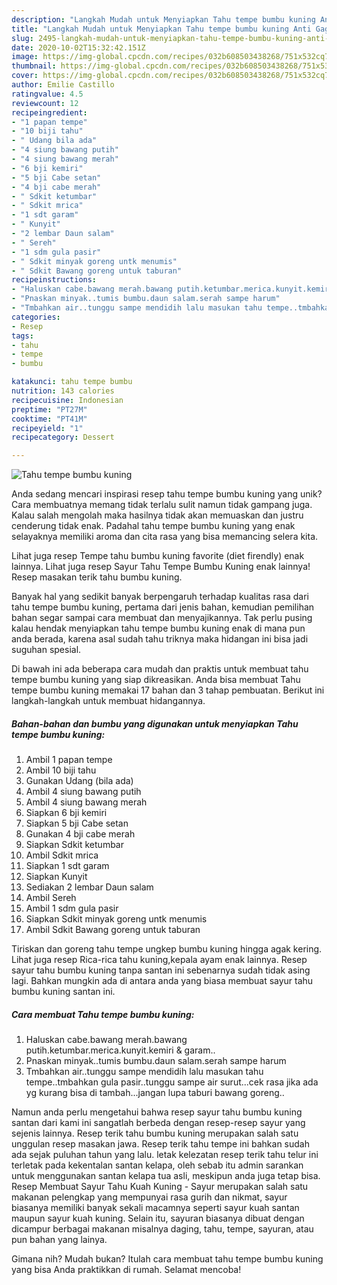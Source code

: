 ```yaml
---
description: "Langkah Mudah untuk Menyiapkan Tahu tempe bumbu kuning Anti Gagal"
title: "Langkah Mudah untuk Menyiapkan Tahu tempe bumbu kuning Anti Gagal"
slug: 2495-langkah-mudah-untuk-menyiapkan-tahu-tempe-bumbu-kuning-anti-gagal
date: 2020-10-02T15:32:42.151Z
image: https://img-global.cpcdn.com/recipes/032b608503438268/751x532cq70/tahu-tempe-bumbu-kuning-foto-resep-utama.jpg
thumbnail: https://img-global.cpcdn.com/recipes/032b608503438268/751x532cq70/tahu-tempe-bumbu-kuning-foto-resep-utama.jpg
cover: https://img-global.cpcdn.com/recipes/032b608503438268/751x532cq70/tahu-tempe-bumbu-kuning-foto-resep-utama.jpg
author: Emilie Castillo
ratingvalue: 4.5
reviewcount: 12
recipeingredient:
- "1 papan tempe"
- "10 biji tahu"
- " Udang bila ada"
- "4 siung bawang putih"
- "4 siung bawang merah"
- "6 bji kemiri"
- "5 bji Cabe setan"
- "4 bji cabe merah"
- " Sdkit ketumbar"
- " Sdkit mrica"
- "1 sdt garam"
- " Kunyit"
- "2 lembar Daun salam"
- " Sereh"
- "1 sdm gula pasir"
- " Sdkit minyak goreng untk menumis"
- " Sdkit Bawang goreng untuk taburan"
recipeinstructions:
- "Haluskan cabe.bawang merah.bawang putih.ketumbar.merica.kunyit.kemiri &amp; garam.."
- "Pnaskan minyak..tumis bumbu.daun salam.serah sampe harum"
- "Tmbahkan air..tunggu sampe mendidih lalu masukan tahu tempe..tmbahkan gula pasir..tunggu sampe air surut...cek rasa jika ada yg kurang bisa di tambah...jangan lupa taburi bawang goreng.."
categories:
- Resep
tags:
- tahu
- tempe
- bumbu

katakunci: tahu tempe bumbu 
nutrition: 143 calories
recipecuisine: Indonesian
preptime: "PT27M"
cooktime: "PT41M"
recipeyield: "1"
recipecategory: Dessert

---
```



![Tahu tempe bumbu kuning](https://img-global.cpcdn.com/recipes/032b608503438268/751x532cq70/tahu-tempe-bumbu-kuning-foto-resep-utama.jpg)

Anda sedang mencari inspirasi resep tahu tempe bumbu kuning yang unik? Cara membuatnya memang tidak terlalu sulit namun tidak gampang juga. Kalau salah mengolah maka hasilnya tidak akan memuaskan dan justru cenderung tidak enak. Padahal tahu tempe bumbu kuning yang enak selayaknya memiliki aroma dan cita rasa yang bisa memancing selera kita.

Lihat juga resep Tempe tahu bumbu kuning favorite (diet firendly) enak lainnya. Lihat juga resep Sayur Tahu Tempe Bumbu Kuning enak lainnya! Resep masakan terik tahu bumbu kuning.

Banyak hal yang sedikit banyak berpengaruh terhadap kualitas rasa dari tahu tempe bumbu kuning, pertama dari jenis bahan, kemudian pemilihan bahan segar sampai cara membuat dan menyajikannya. Tak perlu pusing kalau hendak menyiapkan tahu tempe bumbu kuning enak di mana pun anda berada, karena asal sudah tahu triknya maka hidangan ini bisa jadi suguhan spesial.


Di bawah ini ada beberapa cara mudah dan praktis untuk membuat tahu tempe bumbu kuning yang siap dikreasikan. Anda bisa membuat Tahu tempe bumbu kuning memakai 17 bahan dan 3 tahap pembuatan. Berikut ini langkah-langkah untuk membuat hidangannya.

<!--inarticleads1-->

##### Bahan-bahan dan bumbu yang digunakan untuk menyiapkan Tahu tempe bumbu kuning:

1. Ambil 1 papan tempe
1. Ambil 10 biji tahu
1. Gunakan  Udang (bila ada)
1. Ambil 4 siung bawang putih
1. Ambil 4 siung bawang merah
1. Siapkan 6 bji kemiri
1. Siapkan 5 bji Cabe setan
1. Gunakan 4 bji cabe merah
1. Siapkan  Sdkit ketumbar
1. Ambil  Sdkit mrica
1. Siapkan 1 sdt garam
1. Siapkan  Kunyit
1. Sediakan 2 lembar Daun salam
1. Ambil  Sereh
1. Ambil 1 sdm gula pasir
1. Siapkan  Sdkit minyak goreng untk menumis
1. Ambil  Sdkit Bawang goreng untuk taburan


Tiriskan dan goreng tahu tempe ungkep bumbu kuning hingga agak kering. Lihat juga resep Rica-rica tahu kuning,kepala ayam enak lainnya. Resep sayur tahu bumbu kuning tanpa santan ini sebenarnya sudah tidak asing lagi. Bahkan mungkin ada di antara anda yang biasa membuat sayur tahu bumbu kuning santan ini. 

<!--inarticleads2-->

##### Cara membuat Tahu tempe bumbu kuning:

1. Haluskan cabe.bawang merah.bawang putih.ketumbar.merica.kunyit.kemiri &amp; garam..
1. Pnaskan minyak..tumis bumbu.daun salam.serah sampe harum
1. Tmbahkan air..tunggu sampe mendidih lalu masukan tahu tempe..tmbahkan gula pasir..tunggu sampe air surut...cek rasa jika ada yg kurang bisa di tambah...jangan lupa taburi bawang goreng..


Namun anda perlu mengetahui bahwa resep sayur tahu bumbu kuning santan dari kami ini sangatlah berbeda dengan resep-resep sayur yang sejenis lainnya. Resep terik tahu bumbu kuning merupakan salah satu unggulan resep masakan jawa. Resep terik tahu tempe ini bahkan sudah ada sejak puluhan tahun yang lalu. letak kelezatan resep terik tahu telur ini terletak pada kekentalan santan kelapa, oleh sebab itu admin sarankan untuk menggunakan santan kelapa tua asli, meskipun anda juga tetap bisa. Resep Membuat Sayur Tahu Kuah Kuning - Sayur merupakan salah satu makanan pelengkap yang mempunyai rasa gurih dan nikmat, sayur biasanya memiliki banyak sekali macamnya seperti sayur kuah santan maupun sayur kuah kuning. Selain itu, sayuran biasanya dibuat dengan dicampur berbagai makanan misalnya daging, tahu, tempe, sayuran, atau pun bahan yang lainya. 

Gimana nih? Mudah bukan? Itulah cara membuat tahu tempe bumbu kuning yang bisa Anda praktikkan di rumah. Selamat mencoba!

